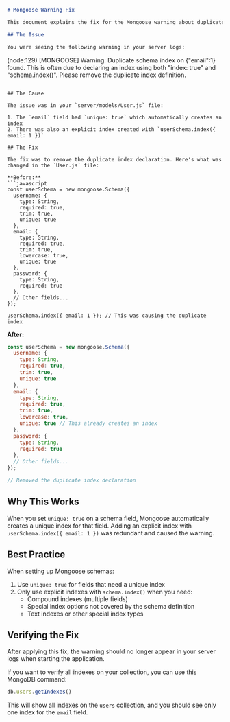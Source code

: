 ```markdown
# Mongoose Warning Fix

This document explains the fix for the Mongoose warning about duplicate schema indexes.

## The Issue

You were seeing the following warning in your server logs:

```
(node:129) [MONGOOSE] Warning: Duplicate schema index on {"email":1} found. This is often due to declaring an index using both "index: true" and "schema.index()". Please remove the duplicate index definition.
```

## The Cause

The issue was in your `server/models/User.js` file:

1. The `email` field had `unique: true` which automatically creates an index
2. There was also an explicit index created with `userSchema.index({ email: 1 })`

## The Fix

The fix was to remove the duplicate index declaration. Here's what was changed in the `User.js` file:

**Before:**
```javascript
const userSchema = new mongoose.Schema({
  username: {
    type: String,
    required: true,
    trim: true,
    unique: true
  },
  email: {
    type: String,
    required: true,
    trim: true,
    lowercase: true,
    unique: true
  },
  password: {
    type: String,
    required: true
  },
  // Other fields...
});

userSchema.index({ email: 1 }); // This was causing the duplicate index
```

**After:**
```javascript
const userSchema = new mongoose.Schema({
  username: {
    type: String,
    required: true,
    trim: true,
    unique: true
  },
  email: {
    type: String,
    required: true,
    trim: true,
    lowercase: true,
    unique: true // This already creates an index
  },
  password: {
    type: String,
    required: true
  },
  // Other fields...
});

// Removed the duplicate index declaration
```

## Why This Works

When you set `unique: true` on a schema field, Mongoose automatically creates a unique index for that field. Adding an explicit index with `userSchema.index({ email: 1 })` was redundant and caused the warning.

## Best Practice

When setting up Mongoose schemas:

1. Use `unique: true` for fields that need a unique index
2. Only use explicit indexes with `schema.index()` when you need:
   - Compound indexes (multiple fields)
   - Special index options not covered by the schema definition
   - Text indexes or other special index types

## Verifying the Fix

After applying this fix, the warning should no longer appear in your server logs when starting the application.

If you want to verify all indexes on your collection, you can use this MongoDB command:

```javascript
db.users.getIndexes()
```

This will show all indexes on the `users` collection, and you should see only one index for the `email` field.
```
